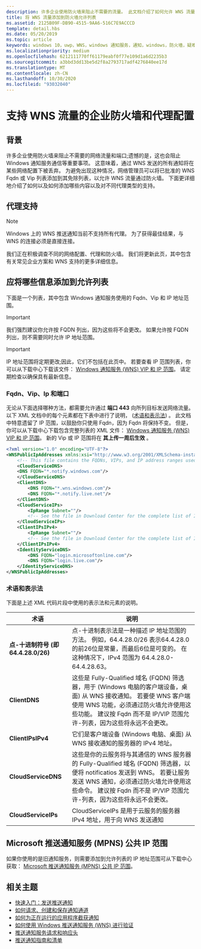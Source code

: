 ```yaml
---
description: 许多企业使用防火墙来阻止不需要的流量。 此文档介绍了如何允许 WNS 流量通过防火墙。
title: 将 WNS 流量添加到防火墙允许列表
ms.assetid: 2125B09F-DB90-4515-9AA6-516C7E9ACCCD
template: detail.hbs
ms.date: 05/20/2019
ms.topic: article
keywords: windows 10，uwp，WNS，windows 通知服务，通知，windows，防火墙，疑难解答，IP，流量，企业，网络，IPv4，VIP，FQDN，公共 IP 地址
ms.localizationpriority: medium
ms.openlocfilehash: 6212111770ff61179eabf0f77e109d1a6d2235b3
ms.sourcegitcommit: a3bbd3dd13be5d2f8a2793717adf4276840ee17d
ms.translationtype: MT
ms.contentlocale: zh-CN
ms.lasthandoff: 10/30/2020
ms.locfileid: "93032040"
---
```

# <a name="enterprise-firewall-and-proxy-configurations-to-support-wns-traffic"></a>支持 WNS 流量的企业防火墙和代理配置

## <a name="background"></a>背景
许多企业使用防火墙来阻止不需要的网络流量和端口;遗憾的是，这也会阻止 Windows 通知服务通信等重要事项。 这意味着，通过 WNS 发送的所有通知将在某些网络配置下被丢弃。 为避免出现这种情况，网络管理员可以将已批准的 WNS Fqdn 或 Vip 列表添加到其免除列表，以允许 WNS 流量通过防火墙。 下面更详细地介绍了如何以及如何添加哪些内容以及对不同代理类型的支持。

## <a name="proxy-support"></a>代理支持

> [!Note]
> Windows 上的 WNS 推送通知当前不支持所有代理。 为了获得最佳结果，与 WNS 的连接必须是直接连接。

我们正在积极调查不同的网络配置、代理和防火墙。 我们将更新此页，其中包含有关常见企业方案和 WNS 支持的更多详细信息。


## <a name="what-information-should-be-added-to-the-allowlist"></a>应将哪些信息添加到允许列表
下面是一个列表，其中包含 Windows 通知服务使用的 Fqdn、Vip 和 IP 地址范围。 

> [!IMPORTANT]
> 我们强烈建议你允许按 FQDN 列出，因为这些将不会更改。 如果允许按 FQDN 列出，则不需要同时允许 IP 地址范围。

> [!IMPORTANT]
> IP 地址范围将定期更改;因此，它们不包括在此页中。 若要查看 IP 范围列表，你可以从下载中心下载该文件： [Windows 通知服务 (WNS) VIP 和 IP 范围](https://www.microsoft.com/download/details.aspx?id=44238)。 请定期检查以确保具有最新信息。 


### <a name="fqdns-vips-ips-and-ports"></a>Fqdn、Vip、Ip 和端口
无论从下面选择哪种方法，都需要允许通过 **端口 443** 向所列目标发送网络流量。 以下 XML 文档中的每个元素都在下表中进行了说明， ([术语和表示法](#terms-and-notations)) 。 此文档中特意遗留了 IP 范围，以鼓励你只使用 Fqdn，因为 Fqdn 将保持不变。 但是，你可以从下载中心下载包含完整列表的 XML 文件： [Windows 通知服务 (WNS) VIP 和 IP 范围](https://www.microsoft.com/download/details.aspx?id=44238)。 新的 Vip 或 IP 范围将在 **其上传一周后生效** 。

```XML
<?xml version="1.0" encoding="UTF-8"?>
<WNSPublicIpAddresses xmlns:xsi="http://www.w3.org/2001/XMLSchema-instance" xmlns:xsd="http://www.w3.org/2001/XMLSchema">
    <!-- This file contains the FQDNs, VIPs, and IP address ranges used by the Windows Notification Service. A new text file will be uploaded every time a new VIP or IP range is released in production.  Please copy the below information and perform the necessary changes on your site. Endpoints in CloudService nodes are used for cloud services to send notifications to WNS. Endpoints in Client nodes are used by devices to receive notifications from WNS. --> 
    <CloudServiceDNS>
    <DNS FQDN="*.notify.windows.com"/>
    </CloudServiceDNS>
    <ClientDNS>
        <DNS FQDN="*.wns.windows.com"/>
        <DNS FQDN="*.notify.live.net"/>
    </ClientDNS>
    <CloudServiceIPs>
        <IpRange Subnet=""/>
        <!-- See the file in Download Center for the complete list of IP ranges -->
    </CloudServiceIPs>
    <ClientIPsIPv4>
        <IpRange Subnet=""/>
        <!-- See the file in Download Center for the complete list of IP ranges -->
    </ClientIPsIPv4>
    <IdentityServiceDNS>
        <DNS FQDN="login.microsoftonline.com"/>
        <DNS FQDN="login.live.com"/>
    </IdentityServiceDNS>
</WNSPublicIpAddresses>

```

### <a name="terms-and-notations"></a>术语和表示法
下面是上述 XML 代码片段中使用的表示法和元素的说明。

| 术语 | 说明 |
|---|---|
| **点-十进制符号 (即 64.4.28.0/26)** | 点-十进制表示法是一种描述 IP 地址范围的方法。 例如，64.4.28.0/26 表示64.4.28.0 的前26位是常量，而最后6位是可变的。  在这种情况下，IPv4 范围为 64.4.28.0-64.4.28.63。 |
| **ClientDNS** | 这些是 Fully-Qualified 域名 (FQDN) 筛选器，用于 (Windows 电脑的客户端设备，桌面) 从 WNS 接收通知。 若要使 WNS 客户端使用 WNS 功能，必须通过防火墙允许使用这些功能。  建议按 Fqdn 而不是 IP/VIP 范围允许-列表，因为这些将永远不会更改。 |
| **ClientIPsIPv4** | 它们是客户端设备 (Windows 电脑、桌面) 从 WNS 接收通知的服务器的 IPv4 地址。 |
| **CloudServiceDNS** | 这些是你的云服务将与其通信的 WNS 服务器的 Fully-Qualified 域名 (FQDN) 筛选器，以便将 notificatios 发送到 WNS。 若要让服务发送 WNS 通知，必须通过防火墙允许使用这些命令。  建议按 Fqdn 而不是 IP/VIP 范围允许-列表，因为这些将永远不会更改。|
| **CloudServiceIPs** | CloudServiceIPs 是用于云服务的服务器 IPv4 地址，用于向 WNS 发送通知  |


## <a name="microsoft-push-notifications-service-mpns-public-ip-ranges"></a>Microsoft 推送通知服务 (MPNS) 公共 IP 范围
如果你使用的是旧通知服务，则需要添加到允许列表的 IP 地址范围可从下载中心获取： [Microsoft 推送通知服务 (MPNS) 公共 IP 范围](https://www.microsoft.com/download/details.aspx?id=44535)。


## <a name="related-topics"></a>相关主题

* [快速入门：发送推送通知](/previous-versions/windows/apps/hh868252(v=win.10))
* [如何请求、创建和保存通知通道](/previous-versions/windows/apps/hh465412(v=win.10))
* [如何为正在运行的应用程序截获通知](/previous-versions/windows/apps/jj709907(v=win.10))
* [如何使用 Windows 推送通知服务 (WNS) 进行验证](/previous-versions/windows/apps/hh465407(v=win.10))
* [推送通知服务请求和响应头](/previous-versions/windows/apps/hh465435(v=win.10))
* [推送通知指南和清单](./windows-push-notification-services--wns--overview.md)
 

